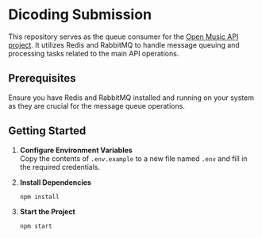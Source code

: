 # Dicoding Submission

This repository serves as the queue consumer for the [Open Music API project](https://github.com/fajrianwarf/open-music-api). It utilizes Redis and RabbitMQ to handle message queuing and processing tasks related to the main API operations.

## Prerequisites

Ensure you have Redis and RabbitMQ installed and running on your system as they are crucial for the message queue operations.

## Getting Started

1. **Configure Environment Variables**  
   Copy the contents of `.env.example` to a new file named `.env` and fill in the required credentials.

2. **Install Dependencies**
   ```bash
   npm install
   ```
3. **Start the Project**
   ```bash
   npm start
   ```
